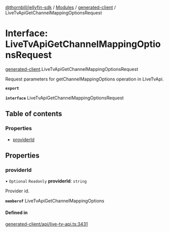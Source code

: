 [@thornbill/jellyfin-sdk](../README.md) / [Modules](../modules.md) / [generated-client](../modules/generated_client.md) / LiveTvApiGetChannelMappingOptionsRequest

# Interface: LiveTvApiGetChannelMappingOptionsRequest

[generated-client](../modules/generated_client.md).LiveTvApiGetChannelMappingOptionsRequest

Request parameters for getChannelMappingOptions operation in LiveTvApi.

**`export`**

**`interface`** LiveTvApiGetChannelMappingOptionsRequest

## Table of contents

### Properties

- [providerId](generated_client.LiveTvApiGetChannelMappingOptionsRequest.md#providerid)

## Properties

### providerId

• `Optional` `Readonly` **providerId**: `string`

Provider id.

**`memberof`** LiveTvApiGetChannelMappingOptions

#### Defined in

[generated-client/api/live-tv-api.ts:3431](https://github.com/jellyfin/jellyfin-sdk-typescript/blob/7402732/src/generated-client/api/live-tv-api.ts#L3431)
